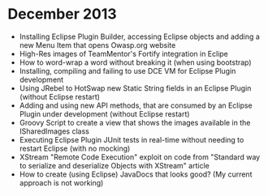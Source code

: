 # December 2013

* Installing Eclipse Plugin Builder, accessing Eclipse objects and adding a new Menu Item that opens Owasp.org website
* High-Res images of TeamMentor's Fortify integration in Eclipe
* How to word-wrap a word without breaking it (when using bootstrap)
* Installing, compiling and failing to use DCE VM for Eclipse Plugin development
* Using JRebel to HotSwap new Static String fields in an Eclipse Plugin (without Eclipse restart)
* Adding and using new API methods, that are consumed by an Eclipse Plugin under development (without Eclipse restart)
* Groovy Script to create a view that shows the images available in the ISharedImages class
* Executing Eclipse Plugin JUnit tests in real-time without needing to restart Eclipse (with no mocking)
* XStream "Remote Code Execution" exploit on code from "Standard way to serialize and deserialize Objects with XStream" article
* How to create (using Eclipse) JavaDocs that looks good? (My current approach is not working)
